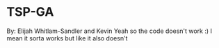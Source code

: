 # TSP-GA
By: Elijah Whitlam-Sandler and Kevin
Yeah so the code doesn't work :)
I mean it sorta works but like it also doesn't 
